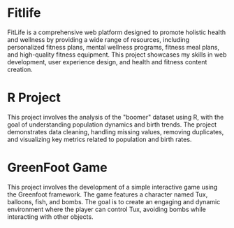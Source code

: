 <h1>Fitlife</h1> 
FitLife is a comprehensive web platform designed to promote holistic health and wellness by providing a wide range of resources, including personalized fitness plans, mental wellness programs, fitness meal plans, and high-quality fitness equipment. This project showcases my skills in web development, user experience design, and health and fitness content creation.

<h1>R Project </h1> 
This project involves the analysis of the "boomer" dataset using R, with the goal of understanding population dynamics and birth trends. The project demonstrates data cleaning, handling missing values, removing duplicates, and visualizing key metrics related to population and birth rates.

<h1>GreenFoot Game</h1>
This project involves the development of a simple interactive game using the Greenfoot framework. The game features a character named Tux, balloons, fish, and bombs. The goal is to create an engaging and dynamic environment where the player can control Tux, avoiding bombs while interacting with other objects.
